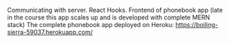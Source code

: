 Communicating with server. React Hooks.
Frontend of phonebook app (late in the course this app scales up and is developed with complete MERN stack)
The complete phonebook app deployed on Heroku: https://boiling-sierra-59037.herokuapp.com/
